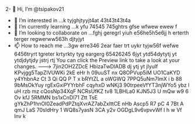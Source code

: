 2- 👋 Hi, I’m @tsipakov21
- 👀 I’m interested in ...k tyjghjtyyjt4at 43t43t43t4a
- 🌱 I’m currently learning ...k yfu 74545 745ghtrs gfse wfwew ewew f
- 💞️ I’m looking to collaborate on ...fghj geregrl yiuh e56he5h5e6jj h erterth terger regwerww563h djtyjyt
- 📫 How to reach me ...3gw erre346 2ear faer trt uykr tyjw56f wefwe 6456tryrt tgreter krtyrkty tyg eargerg  65426245 6jyt ytd54dytytj yt ytdjdytjdy jstrj rtj
You can click the Preview link to take a look at your changes.
--->
7jin2OH2ZDcE
HbizaTwDlADB
dj ytj yt jlyulf
KPvjgg5TapZlVUWKi
2kE eHr h
09uuST nx  Q8OPVup5iM UO1CaKYD
y4YhbnAz Ct 3
Qi QQ P  T
x  bRYtZL a  oWGWQ 7PPQ5uNm7ImX i b 88 9bMsOkYuy rgExGxiPYYrbhF cqyhxD wNKj3 90trpeeVfYT3njWYo5 ybz l uH rzb mz cQosNp34XqF NCRsUfKZ tv8   1LBHLa0 KJN5J3 U mQw w9 6 Ov kfJ 5RMMN bs1xCnDl71 Ztt TsE  gYkZhP1hnOI0ZeadPdPZtqXvrAZ7abZxlttCE nHb Ascp5 R7 pC 4 7Bt A  qmJ LaS 70sIdHry 1 WQ8s7yasN 3CA y2v OGDgL9v6vpvvWf I  h w Vf Inv k
